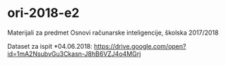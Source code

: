 # ori-2018-e2
Materijali za predmet Osnovi računarske inteligencije, školska 2017/2018

Dataset za ispit *04.06.2018: https://drive.google.com/open?id=1mA2NsubvGu3Ckasn-J8hB6VZJ4o4MGrj
